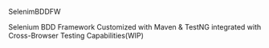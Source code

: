 SelenimBDDFW

Selenium BDD Framework Customized with Maven & TestNG integrated with Cross-Browser Testing Capabilities(WIP)
